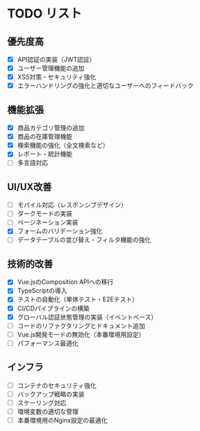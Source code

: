 # TODO リスト

## 優先度高

- [x] API認証の実装（JWT認証）
- [x] ユーザー管理機能の追加
- [x] XSS対策・セキュリティ強化
- [x] エラーハンドリングの強化と適切なユーザーへのフィードバック

## 機能拡張

- [x] 商品カテゴリ管理の追加
- [x] 商品の在庫管理機能
- [x] 検索機能の強化（全文検索など）
- [x] レポート・統計機能
- [ ] 多言語対応

## UI/UX改善

- [ ] モバイル対応（レスポンシブデザイン）
- [ ] ダークモードの実装
- [ ] ページネーション実装
- [x] フォームのバリデーション強化
- [ ] データテーブルの並び替え・フィルタ機能の強化

## 技術的改善

- [x] Vue.jsのComposition APIへの移行
- [x] TypeScriptの導入
- [x] テストの自動化（単体テスト・E2Eテスト）
- [x] CI/CDパイプラインの構築
- [x] グローバル認証状態管理の実装（イベントベース）
- [ ] コードのリファクタリングとドキュメント追加
- [ ] Vue.js開発モードの無効化（本番環境用設定）
- [ ] パフォーマンス最適化

## インフラ

- [ ] コンテナのセキュリティ強化
- [ ] バックアップ戦略の実装
- [ ] スケーリング対応
- [ ] 環境変数の適切な管理
- [ ] 本番環境用のNginx設定の最適化
